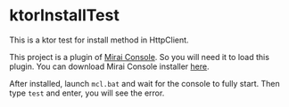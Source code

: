 # ktorInstallTest
This is a ktor test for install method in HttpClient.

This project is a plugin of [Mirai Console](https://github.com/mamoe/mirai). So you will need it to load this plugin. You can download Mirai Console installer [here](https://github.com/iTXTech/mcl-installer/releases).

After installed, launch `mcl.bat` and wait for the console to fully start. Then type `test` and enter, you will see the error.
